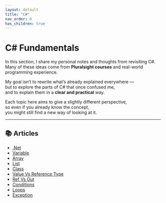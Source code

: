 ```yaml
---
layout: default
title: "C#"
nav_order: 0
has_children: true
---
```


# C# Fundamentals

In this section, I share my personal notes and thoughts from revisiting C#.  
Many of these ideas come from **Pluralsight courses** and real-world programming experience.  

My goal isn’t to rewrite what’s already explained everywhere —  
but to explore the parts of C# that once confused me,  
and to explain them in a **clear and practical** way.

Each topic here aims to give a slightly different perspective,  
so even if you already know the concept,  
you might still find a new way of looking at it.  

---

## 📚 Articles
- [.Net](fundamentals/net.md)
- [Variable](fundamentals/variable.md)
- [Array](fundamentals/array.md)
- [List](fundamentals/list.md)
- [Class](fundamentals/class.md)
- [Value Vs Reference Type](fundamentals/value-vs-reference.md)
- [Ref Vs Out](fundamentals/ref-vs-out.md)
- [Conditions](fundamentals/conditions.md)
- [Loops](fundamentals/loops.md)
- [Exception](fundamentals/exception.md)
